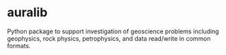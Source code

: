 # auralib
Python package to support investigation of geoscience problems including 
geophysics, rock physics, petrophysics, and data read/write in common formats.
